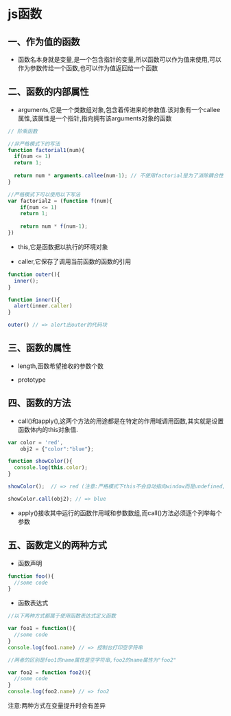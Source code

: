 js函数
======

一、作为值的函数
-----------------

 - 函数名本身就是变量,是一个包含指针的变量,所以函数可以作为值来使用,可以作为参数传给一个函数,也可以作为值返回给一个函数


二、函数的内部属性
-------------------

 - arguments,它是一个类数组对象,包含着传进来的参数值.该对象有一个callee属性,该属性是一个指针,指向拥有该arguments对象的函数

  ```javascript
  // 阶乘函数
  
  //非严格模式下的写法
  function factorial1(num){
    if(num <= 1)
    return 1;
   
    return num * arguments.callee(num-1); // 不使用factorial是为了消除耦合性
  }
  
  //严格模式下可以使用以下写法
  var factorial2 = (function f(num){
      if(num <= 1)
      return 1;
   
      return num * f(num-1);    
  }) 
  
  ```

 - this,它是函数据以执行的环境对象 

 - caller,它保存了调用当前函数的函数的引用

  ```javascript
  function outer(){
    inner();
  }
 
  function inner(){
    alert(inner.caller)
  }

  outer() // => alert出outer的代码块
  ```

三、函数的属性
---------------------
 - length,函数希望接收的参数个数
 
 - prototype
 
四、函数的方法
---------------

 - call()和apply(),这两个方法的用途都是在特定的作用域调用函数,其实就是设置函数体内的this对象值.
 
  ```javascript
  var color = 'red',
      obj2 = {"color":"blue"};
  
  function showColor(){
    console.log(this.color);
  }

  showColor();  // => red (注意:严格模式下this不会自动指向window而是undefined,会报错)
  
  showColor.call(obj2); // => blue
  ```
 
 - apply()接收其中运行的函数作用域和参数数组,而call()方法必须逐个列举每个参数 

五、函数定义的两种方式
-------------------------
  
 - 函数声明
 
 ```javascript
 function foo(){
   //some code
 }
 ```

 - 函数表达式
  
 ```javascript
 //以下两种方式都属于使用函数表达式定义函数
 
 var foo1 = function(){
   //some code
 }
 console.log(foo1.name) // => 控制台打印空字符串
 
 //两者的区别是foo1的name属性是空字符串,foo2的name属性为"foo2"
 
 var foo2 = function foo2(){
   //some code
 }
 console.log(foo2.name) // => foo2
 ```
 
注意:两种方式在变量提升时会有差异
 

  
